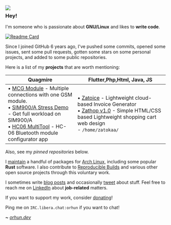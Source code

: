 <img align="left" src="https://orhun.dev/img/crow.png">

### Hey!

I'm someone who is passionate about **GNU/Linux** and likes to **write code**.


<be>

[![Readme Card](https://github-readme-stats.vercel.app/api/pin/?username=zatokaa&repo=zatokaa)](https://github.com/zatokaa/zatokaa)

Since I joined GitHub 6 years ago, I've pushed some commits, opened some issues, sent some pull requests, gotten some stars on some personal projects, and added to some public repositories.

Here is a list of my **projects** that are worth mentioning:

| **Quagmire**                                                                                                                                                                                                                                                                                                                                                                                                                                                                                                                                                                                                                                                                                                                                                                                                                                                                                                                                                                                                                                                                                                                     |  **Flutter**,**Php**,**Html**, **Java**, **JS**                                                                                                                                                                                                                                                                                                                                                                                                                                                                                                                                                                                                                                                                                                                                                                                                                                                                                                                                                                                                                                                                                                                                                                                                                                                                                                        |
| ---------------------------------------------------------------------------------------------------------------------------------------------------------------------------------------------------------------------------------------------------------------------------------------------------------------------------------------------------------------------------------------------------------------------------------------------------------------------------------------------------------------------------------------------------------------------------------------------------------------------------------------------------------------------------------------------------------------------------------------------------------------------------------------------------------------------------------------------------------------------------------------------------------------------------------------------------------------------------------------------------------------------------------------------------------------------------------------------------------------------------- | --------------------------------------------------------------------------------------------------------------------------------------------------------------------------------------------------------------------------------------------------------------------------------------------------------------------------------------------------------------------------------------------------------------------------------------------------------------------------------------------------------------------------------------------------------------------------------------------------------------------------------------------------------------------------------------------------------------------------------------------------------------------------------------------------------------------------------------------------------------------------------------------------------------------------------------------------------------------------------------------------------------------------------------------------------------------------------------------------------------------------------------------------------------------------------------------------------------------------------------------------------------------------------------------------------------------------------------------------------------------------------- |
• [MCG Module](#) - Multiple connections with one GSM module. <br>• [SIM900/A Stress Demo](#) - Get full workload on SIM900/A <br>• [HC06 MultiTool](#) - HC-06 Bluetooth module configurator app <br>| • [Zatoice](#) - Lightweight cloud-based Invoice Generator <br>• [Zathop v1.0](#) - Simple HTML/CSS based Lightweight shopping cart web design <br> - `/home/zatokaa/` |

Also, see my _pinned repositories_ below.

I [maintain](https://archlinux.org/packages/?maintainer=orhun) a handful of packages for [Arch Linux](https://archlinux.org/), including some popular **Rust** software. I also contribute to [Reproducible Builds](https://reproducible-builds.org/) and various other open source projects through this voluntary work.

I sometimes write [blog posts](https://blog.orhun.dev) and occasionally [tweet](https://twitter.com/orhunp_) about stuff. Feel free to reach me on [LinkedIn](https://www.linkedin.com/in/orhunp/) about **job-related** matters.

If you want to support my work, consider [donating](https://donate.orhun.dev)!

Ping me on `IRC.libera.chat:orhun` if you want to chat!

**~** [_orhun.dev_](https://orhun.dev/)
